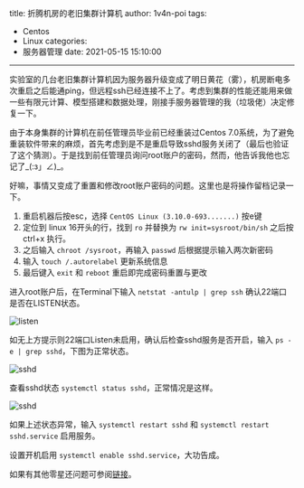 title: 折腾机房的老旧集群计算机
author: 1v4n-poi
tags:
  - Centos
  - Linux
categories:
  - 服务器管理
date: 2021-05-15 15:10:00
---
实验室的几台老旧集群计算机因为服务器升级变成了明日黄花（雾），机房断电多次重启之后能通ping，但远程ssh已经连接不上了。考虑到集群的性能还能用来做一些有限元计算、模型搭建和数据处理，刚接手服务器管理的我（垃圾佬）决定修复一下。

由于本身集群的计算机在前任管理员毕业前已经重装过Centos 7.0系统，为了避免重装软件带来的麻烦，首先考虑到是不是重启导致sshd服务关闭了（最后也验证了这个猜测）。于是找到前任管理员询问root账户的密码，然而，他告诉我他也忘记了_(:з」∠)_。

<!--more-->

好嘛，事情又变成了重置和修改root账户密码的问题。这里也是将操作留档记录一下。

1. 重启机器后按esc，选择 `CentOS Linux (3.10.0-693.......)` 按e键
2. 定位到 linux 16开头的行，找到 `ro` 并替换为 `rw init=sysroot/bin/sh` 之后按 ctrl+x 执行。
3. 之后输入 `chroot /sysroot`，再输入 `passwd` 后根据提示输入两次新密码
4. 输入 `touch /.autorelabel` 更新系统信息
5. 最后键入 `exit` 和 `reboot` 重启即完成密码重置与更改

进入root账户后，在Terminal下输入 `netstat -antulp | grep ssh` 确认22端口是否在LISTEN状态。

![listen](https://cdn.jsdelivr.net/gh/1v4n-poi/1v4n-poi.github.io@hexo/images/20210515/2.jpg)

如无上方提示则22端口Listen未启用，确认后检查sshd服务是否开启，输入 `ps -e | grep sshd`，下图为正常状态。

![sshd](https://cdn.jsdelivr.net/gh/1v4n-poi/1v4n-poi.github.io@hexo/images/20210515/3.jpg)

查看sshd状态 `systemctl status sshd`，正常情况是这样。

![sshd](https://cdn.jsdelivr.net/gh/1v4n-poi/1v4n-poi.github.io@hexo/images/20210515/4.jpg)

如果上述状态异常，输入 `systemctl restart sshd` 和 `systemctl restart sshd.service` 启用服务。

设置开机启用 `systemctl enable sshd.service`，大功告成。

如果有其他零星还问题可参阅[链接](https://my.oschina.net/prosouly/blog/1837799)。
